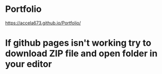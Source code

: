 # Portfolio
 
https://accela673.github.io/Portfolio/

# If github pages isn't working try to download ZIP file and open folder in your editor
